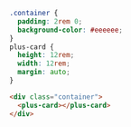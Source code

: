 ```css [style]
.container {
  padding: 2rem 0;
  background-color: #eeeeee;
}
plus-card {
  height: 12rem;
  width: 12rem;
  margin: auto;
}
```

```html [template] [dock]
<div class="container">
  <plus-card></plus-card>
</div>
```
